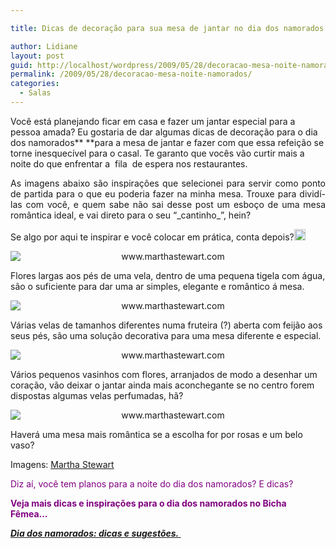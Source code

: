```yaml
---

title: Dicas de decoração para sua mesa de jantar no dia dos namorados.

author: Lidiane
layout: post
guid: http://localhost/wordpress/2009/05/28/decoracao-mesa-noite-namorados/
permalink: /2009/05/28/decoracao-mesa-noite-namorados/
categories:
  - Salas
---
```

Você está planejando ficar em casa e fazer um jantar especial para a pessoa amada? Eu gostaria de dar algumas dicas de decoração para o dia dos namorados** **para a mesa de jantar e fazer com que essa refeição se torne inesquecível para o casal. Te garanto que vocês vão curtir mais a noite do que enfrentar a  fila  de espera nos restaurantes.

<p style="text-align: justify;">
  As imagens abaixo são inspirações que selecionei para servir como ponto de partida para o que eu poderia fazer na minha mesa. Trouxe para dividí-las com você, e quem sabe não sai desse post um esboço de uma mesa romântica ideal, e vai direto para o seu “_cantinho_”, hein?
</p>

<p style="text-align: justify;">
  Se algo por aqui te inspirar e você colocar em prática, conta depois?<a href="http://www.trololodemulher.com.br/blog/wp-content/uploads/2009/05/emoticonhappy1.gif"><img style="display: inline;" title="EmoticonHappy" src="http://www.trololodemulher.com.br/blog/wp-content/uploads/2009/05/emoticonhappy_thumb1.gif" alt="EmoticonHappy" width="18" height="18" /></a>
</p>

<p style="text-align: center;">
  <img class="aligncenter" style="display: block; float: none; margin-left: auto; margin-right: auto;" title="www.marthastewart.com" src="http://images.marthastewart.com/images/content/pub/ms_living/2007Q4/la103374_1207_centerpiece_xl.jpg" alt="www.marthastewart.com" />
</p>

Flores largas aos pés de uma vela, dentro de uma pequena tigela com água, são o suficiente para dar uma ar simples, elegante e romântico á mesa.

<p style="text-align: center;">
  <img class="aligncenter" style="display: block; float: none; margin-left: auto; margin-right: auto;" title="www.marthastewart.com" src="http://images.marthastewart.com/images/content/pub/ms_living/1998Q1/la_0298_candles_xl.jpg" alt="www.marthastewart.com" />
</p>

Várias velas de tamanhos diferentes numa fruteira (?) aberta com feijão aos seus pés, são uma solução decorativa para uma mesa diferente e especial.

<p style="text-align: center;">
  <img class="aligncenter" style="display: block; float: none; margin-left: auto; margin-right: auto;" title="www.marthastewart.com" src="http://images.marthastewart.com/images/content/pub/weddings/2004Q3/a100879_fal04_heartcenterpi_xl.jpg" alt="www.marthastewart.com" />
</p>

Vários pequenos vasinhos com flores, arranjados de modo a desenhar um coração, vão deixar o jantar ainda mais aconchegante se no centro forem dispostas algumas velas perfumadas, hã?

<p style="text-align: center;">
  <img class="aligncenter" style="display: block; float: none; margin-left: auto; margin-right: auto;" title="www.marthastewart.com" src="http://images.marthastewart.com/images/content/pub/ms_living/2009Q1//mla070142_0109_february_xl.jpg" alt="www.marthastewart.com" />
</p>

Haverá uma mesa mais romântica se a escolha for por rosas e um belo vaso?

Imagens: [Martha Stewart](http://www.marthastewart.com/) 

<span style="color: #800080;">Diz aí, você tem planos para a noite do dia dos namorados? E dicas?</span>

<span style="color: #800080;">**Veja mais dicas e inspirações para o dia dos namorados no Bicha Fêmea&#8230;**</span>

<span style="color: #800080;">**_<a href="http://www.trololodemulher.com.br/2010/06/07/dicas-dia-dos-namorados/" target="_self">Dia dos namorados: dicas e sugestões. </a>_**</span>
